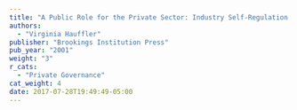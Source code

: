 ```yaml
---
title: "A Public Role for the Private Sector: Industry Self-Regulation in a Global Economy "
authors:
  - "Virginia Hauffler"
publisher: "Brookings Institution Press"
pub_year: "2001"
weight: "3"
r_cats:
  - "Private Governance"
cat_weight: 4
date: 2017-07-28T19:49:49-05:00
---
```

